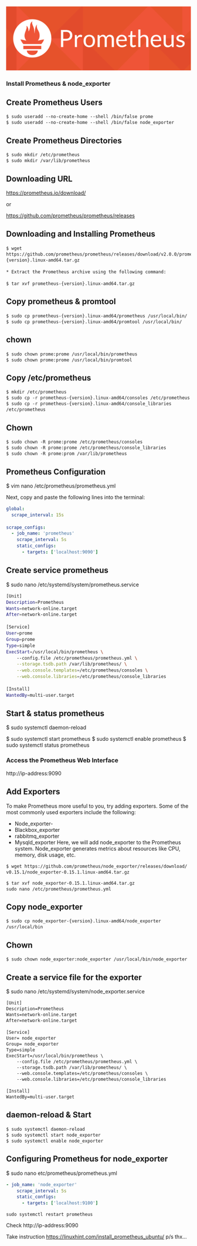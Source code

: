 ![alt tag](https://github.com/avo1yanskiy/Install/blob/main/img/img1.png)

### Install Prometheus & node_exporter

## Create Prometheus Users
```
$ sudo useradd --no-create-home --shell /bin/false prome
$ sudo useradd --no-create-home --shell /bin/false node_exporter
```
## Create Prometheus Directories
```
$ sudo mkdir /etc/prometheus
$ sudo mkdir /var/lib/prometheus
```
## Downloading URL 

https://prometheus.io/download/

or 

https://github.com/prometheus/prometheus/releases

## Downloading and Installing Prometheus

```
$ wget https://github.com/prometheus/prometheus/releases/download/v2.0.0/prometheus-{version}.linux-amd64.tar.gz

* Extract the Prometheus archive using the following command:

$ tar xvf prometheus-{version}.linux-amd64.tar.gz
```
## Copy prometheus & promtool
```
$ sudo cp prometheus-{version}.linux-amd64/prometheus /usr/local/bin/
$ sudo cp prometheus-{version}.linux-amd64/promtool /usr/local/bin/
```

## chown
```
$ sudo chown prome:prome /usr/local/bin/prometheus
$ sudo chown prome:prome /usr/local/bin/promtool
```
## Copy /etc/prometheus
```
$ mkdir /etc/prometheus
$ sudo cp -r prometheus-{version}.linux-amd64/consoles /etc/prometheus
$ sudo cp -r prometheus-{version}.linux-amd64/console_libraries /etc/prometheus
```
## Chown 
```
$ sudo chown -R prome:prome /etc/prometheus/consoles
$ sudo chown -R prome:prome /etc/prometheus/console_libraries
$ sudo chown -R prome:prom /var/lib/prometheus
```
## Prometheus Configuration
$ vim nano /etc/prometheus/prometheus.yml

Next, copy and paste the following lines into the terminal:

```yaml
global:
  scrape_interval: 15s

scrape_configs:
  - job_name: 'prometheus'
    scrape_interval: 5s
    static_configs:
      - targets: ['localhost:9090']
```

## Create service prometheus

$ sudo nano /etc/systemd/system/prometheus.service

```bash
[Unit]
Description=Prometheus
Wants=network-online.target
After=network-online.target

[Service]
User=prome
Group=prome
Type=simple
ExecStart=/usr/local/bin/prometheus \
    --config.file /etc/prometheus/prometheus.yml \
    --storage.tsdb.path /var/lib/prometheus/ \
    --web.console.templates=/etc/prometheus/consoles \
    --web.console.libraries=/etc/prometheus/console_libraries

[Install]
WantedBy=multi-user.target
```
## Start & status prometheus

$ sudo systemctl daemon-reload

$ sudo systemctl start prometheus
$ sudo systemctl enable prometheus
$ sudo systemctl status prometheus


### Access the Prometheus Web Interface

http://ip-address:9090


## Add Exporters
To make Prometheus more useful to you, try adding exporters. Some of the most commonly used exporters include the following:

* Node_exporter-
* Blackbox_exporter
* rabbitmq_exporter
* Mysqld_exporter
Here, we will add node_exporter to the Prometheus system. Node_exporter generates metrics about resources like CPU, memory, disk usage, etc.
```
$ wget https://github.com/prometheus/node_exporter/releases/download/
v0.15.1/node_exporter-0.15.1.linux-amd64.tar.gz
```
```
$ tar xvf node_exporter-0.15.1.linux-amd64.tar.gz
sudo nano /etc/prometheus/prometheus.yml
```
## Copy node_exporter
```
$ sudo cp node_exporter-{version}.linux-amd64/node_exporter /usr/local/bin
```
## Chown
```
$ sudo chown node_exporter:node_exporter /usr/local/bin/node_exporter
```
## Create a service file for the exporter

$ sudo nano /etc/systemd/system/node_exporter.service
```
[Unit]
Description=Prometheus
Wants=network-online.target
After=network-online.target

[Service]
User= node_exporter
Group= node_exporter
Type=simple
ExecStart=/usr/local/bin/prometheus \
    --config.file /etc/prometheus/prometheus.yml \
    --storage.tsdb.path /var/lib/prometheus/ \
    --web.console.templates=/etc/prometheus/consoles \
    --web.console.libraries=/etc/prometheus/console_libraries

[Install]
WantedBy=multi-user.target
```
## daemon-reload & Start 
```
$ sudo systemctl daemon-reload
$ sudo systemctl start node_exporter
$ sudo systemctl enable node_exporter
```
## Configuring Prometheus for node_exporter

$ sudo nano etc/prometheus/prometheus.yml

```yaml
- job_name: 'node_exporter'
    scrape_interval: 5s
    static_configs:
      - targets: ['localhost:9100']
```
```
sudo systemctl restart prometheus
```

Check http://ip-address:9090


Take instruction https://linuxhint.com/install_prometheus_ubuntu/ 
p/s thx...
